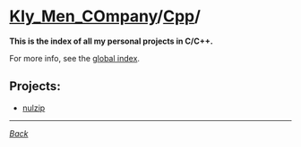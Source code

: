 ﻿# [Kly_Men_COmpany](https://github.com/aleksusklim/Kly_Men_COmpany "Kly_Men_COmpany")/[Cpp](https://github.com/aleksusklim/Kly_Men_COmpany/tree/master/Cpp "Kly_Men_COmpany/Cpp/")/

**This is the index of all my personal projects in C/C++.**

For more info, see the [global index](https://github.com/aleksusklim/Kly_Men_COmpany "Kly_Men_COmpany").

## Projects:

- [nulzip](https://github.com/aleksusklim/nulzip "Kly_Men_COmpany/Cpp/nulzip/")

---

_[Back](https://github.com/aleksusklim/Kly_Men_COmpany "Kly_Men_COmpany/")_
